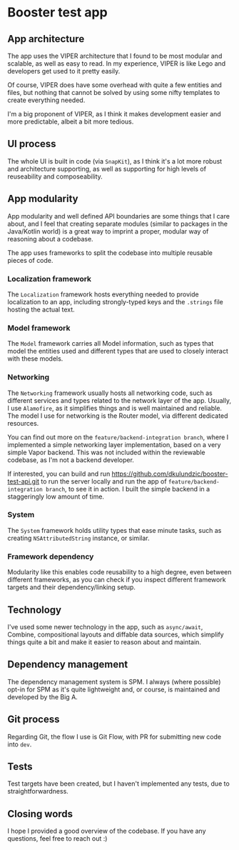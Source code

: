 #  Booster test app

## App architecture

The app uses the VIPER architecture that I found to be most modular and scalable, as well as easy to read. In my experience,
VIPER is like Lego and developers get used to it pretty easily. 

Of course, VIPER does have some overhead with quite a few entities and files, but nothing that cannot be solved by using some
nifty templates to create everything needed.

I'm a big proponent of VIPER, as I think it makes development easier and more predictable, albeit a bit more tedious.

## UI process

The whole UI is built in code (via `SnapKit`), as I think it's a lot more robust and architecture supporting, as well as supporting for high levels
of reuseability and composeability. 

## App modularity

App modularity and well defined API boundaries are some things that I care about, and I feel that creating separate modules (similar
to packages in the Java/Kotlin world) is a great way to imprint a proper, modular way of reasoning about a codebase. 

The app uses frameworks to split the codebase into multiple reusable pieces of code.

### Localization framework

The `Localization` framework hosts everything needed to provide localization to an app, including strongly-typed keys and the `.strings` file
hosting the actual text.

### Model framework

The `Model` framework carries all Model information, such as types that model the entities used and different types that are used to closely
interact with these models.

### Networking

The `Networking` framework usually hosts all networking code, such as different services and types related to the network layer of the app. 
Usually, I use `Alamofire`, as it simplifies things and is well maintained and reliable. The model I use for networking is the Router model,
via different dedicated resources. 

You can find out more on the `feature/backend-integration branch`, where I implemented a simple networking layer implementation, based on a
very simple Vapor backend. This was not included within the reviewable codebase, as I'm not a backend developer.

If interested, you can build and run https://github.com/dkulundzic/booster-test-api.git to run the server locally and run the app of 
`feature/backend-integration branch`, to see it in action. I built the simple backend in a staggeringly low amount of time.  

### System

The `System` framework holds utility types that ease minute tasks, such as creating `NSAttributedString` instance, or similar. 

### Framework dependency

Modularity like this enables code reusability to a high degree, even between different frameworks, as you can check if you inspect different
framework targets and their dependency/linking setup.

## Technology 

I've used some newer technology in the app, such as `async/await`, Combine, compositional layouts and diffable data sources, which simplify things
quite a bit and make it easier to reason about and maintain.  

## Dependency management

The dependency management system is SPM. I always (where possible) opt-in for SPM as it's quite lightweight and, or course, is maintained and
developed by the Big A. 

## Git process

Regarding Git, the flow I use is Git Flow, with PR for submitting new code into `dev`. 

## Tests

Test targets have been created, but I haven't implemented any tests, due to straightforwardness.

## Closing words 

I hope I provided a good overview of the codebase. If you have any questions, feel free to reach out :) 
